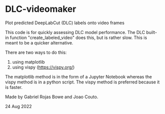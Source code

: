 # DLC-videomaker
Plot predicted DeepLabCut (DLC) labels onto video frames

This code is for quickly assessing DLC model performance. The DLC built-in function "create_labeled_video" does this, but is rather slow. This is meant to be a quicker alternative.

There are two ways to do this:
  1) using matplotlib 
  2) using vispy (https://vispy.org/)

The matplotlib method is in the form of a Jupyter Notebook whereas the vispy method is in a python script. The vispy method is preferred because it is faster.

Made by Gabriel Rojas Bowe and Joao Couto.

24 Aug 2022

